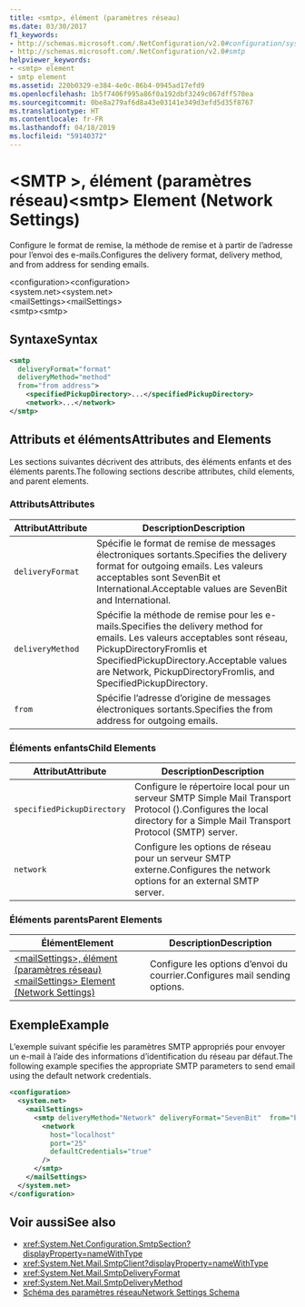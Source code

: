 ```yaml
---
title: <smtp>, élément (paramètres réseau)
ms.date: 03/30/2017
f1_keywords:
- http://schemas.microsoft.com/.NetConfiguration/v2.0#configuration/system.net/mailSettings/smtp
- http://schemas.microsoft.com/.NetConfiguration/v2.0#smtp
helpviewer_keywords:
- <smtp> element
- smtp element
ms.assetid: 220b0329-e384-4e0c-86b4-0945ad17efd9
ms.openlocfilehash: 1b5f7406f995a86f0a192dbf3249c067dff570ea
ms.sourcegitcommit: 0be8a279af6d8a43e03141e349d3efd5d35f8767
ms.translationtype: HT
ms.contentlocale: fr-FR
ms.lasthandoff: 04/18/2019
ms.locfileid: "59140372"
---
```

# <a name="smtp-element-network-settings"></a><span data-ttu-id="ecd9c-102">\<SMTP >, élément (paramètres réseau)</span><span class="sxs-lookup"><span data-stu-id="ecd9c-102">\<smtp> Element (Network Settings)</span></span>
<span data-ttu-id="ecd9c-103">Configure le format de remise, la méthode de remise et à partir de l’adresse pour l’envoi des e-mails.</span><span class="sxs-lookup"><span data-stu-id="ecd9c-103">Configures the delivery format, delivery method, and from address for sending emails.</span></span>  
  
 <span data-ttu-id="ecd9c-104">\<configuration></span><span class="sxs-lookup"><span data-stu-id="ecd9c-104">\<configuration></span></span>  
<span data-ttu-id="ecd9c-105">\<system.net></span><span class="sxs-lookup"><span data-stu-id="ecd9c-105">\<system.net></span></span>  
<span data-ttu-id="ecd9c-106">\<mailSettings></span><span class="sxs-lookup"><span data-stu-id="ecd9c-106">\<mailSettings></span></span>  
<span data-ttu-id="ecd9c-107">\<smtp></span><span class="sxs-lookup"><span data-stu-id="ecd9c-107">\<smtp></span></span>  
  
## <a name="syntax"></a><span data-ttu-id="ecd9c-108">Syntaxe</span><span class="sxs-lookup"><span data-stu-id="ecd9c-108">Syntax</span></span>  
  
```xml  
<smtp  
  deliveryFormat="format"  
  deliveryMethod="method"  
  from="from address">
    <specifiedPickupDirectory>...</specifiedPickupDirectory>  
    <network>...</network>  
</smtp>  
```  
  
## <a name="attributes-and-elements"></a><span data-ttu-id="ecd9c-109">Attributs et éléments</span><span class="sxs-lookup"><span data-stu-id="ecd9c-109">Attributes and Elements</span></span>  
 <span data-ttu-id="ecd9c-110">Les sections suivantes décrivent des attributs, des éléments enfants et des éléments parents.</span><span class="sxs-lookup"><span data-stu-id="ecd9c-110">The following sections describe attributes, child elements, and parent elements.</span></span>  
  
### <a name="attributes"></a><span data-ttu-id="ecd9c-111">Attributs</span><span class="sxs-lookup"><span data-stu-id="ecd9c-111">Attributes</span></span>  
  
|<span data-ttu-id="ecd9c-112">Attribut</span><span class="sxs-lookup"><span data-stu-id="ecd9c-112">Attribute</span></span>|<span data-ttu-id="ecd9c-113">Description</span><span class="sxs-lookup"><span data-stu-id="ecd9c-113">Description</span></span>|  
|---------------|-----------------|  
|`deliveryFormat`|<span data-ttu-id="ecd9c-114">Spécifie le format de remise de messages électroniques sortants.</span><span class="sxs-lookup"><span data-stu-id="ecd9c-114">Specifies the delivery format for outgoing emails.</span></span> <span data-ttu-id="ecd9c-115">Les valeurs acceptables sont SevenBit et International.</span><span class="sxs-lookup"><span data-stu-id="ecd9c-115">Acceptable values are SevenBit and International.</span></span>|  
|`deliveryMethod`|<span data-ttu-id="ecd9c-116">Spécifie la méthode de remise pour les e-mails.</span><span class="sxs-lookup"><span data-stu-id="ecd9c-116">Specifies the delivery method for emails.</span></span> <span data-ttu-id="ecd9c-117">Les valeurs acceptables sont réseau, PickupDirectoryFromIis et SpecifiedPickupDirectory.</span><span class="sxs-lookup"><span data-stu-id="ecd9c-117">Acceptable values are Network, PickupDirectoryFromIis, and SpecifiedPickupDirectory.</span></span>|  
|`from`|<span data-ttu-id="ecd9c-118">Spécifie l’adresse d’origine de messages électroniques sortants.</span><span class="sxs-lookup"><span data-stu-id="ecd9c-118">Specifies the from address for outgoing emails.</span></span>|  
  
### <a name="child-elements"></a><span data-ttu-id="ecd9c-119">Éléments enfants</span><span class="sxs-lookup"><span data-stu-id="ecd9c-119">Child Elements</span></span>  
  
|<span data-ttu-id="ecd9c-120">Attribut</span><span class="sxs-lookup"><span data-stu-id="ecd9c-120">Attribute</span></span>|<span data-ttu-id="ecd9c-121">Description</span><span class="sxs-lookup"><span data-stu-id="ecd9c-121">Description</span></span>|  
|---------------|-----------------|  
|`specifiedPickupDirectory`|<span data-ttu-id="ecd9c-122">Configure le répertoire local pour un serveur SMTP Simple Mail Transport Protocol ().</span><span class="sxs-lookup"><span data-stu-id="ecd9c-122">Configures the local directory for a Simple Mail Transport Protocol (SMTP) server.</span></span>|  
|`network`|<span data-ttu-id="ecd9c-123">Configure les options de réseau pour un serveur SMTP externe.</span><span class="sxs-lookup"><span data-stu-id="ecd9c-123">Configures the network options for an external SMTP server.</span></span>|  
  
### <a name="parent-elements"></a><span data-ttu-id="ecd9c-124">Éléments parents</span><span class="sxs-lookup"><span data-stu-id="ecd9c-124">Parent Elements</span></span>  
  
|<span data-ttu-id="ecd9c-125">**Élément**</span><span class="sxs-lookup"><span data-stu-id="ecd9c-125">**Element**</span></span>|<span data-ttu-id="ecd9c-126">**Description**</span><span class="sxs-lookup"><span data-stu-id="ecd9c-126">**Description**</span></span>|  
|-----------------|---------------------|  
|[<span data-ttu-id="ecd9c-127">\<mailSettings>, élément (paramètres réseau)</span><span class="sxs-lookup"><span data-stu-id="ecd9c-127">\<mailSettings> Element (Network Settings)</span></span>](../../../../../docs/framework/configure-apps/file-schema/network/mailsettings-element-network-settings.md)|<span data-ttu-id="ecd9c-128">Configure les options d’envoi du courrier.</span><span class="sxs-lookup"><span data-stu-id="ecd9c-128">Configures mail sending options.</span></span>|  
  
## <a name="example"></a><span data-ttu-id="ecd9c-129">Exemple</span><span class="sxs-lookup"><span data-stu-id="ecd9c-129">Example</span></span>  
 <span data-ttu-id="ecd9c-130">L’exemple suivant spécifie les paramètres SMTP appropriés pour envoyer un e-mail à l’aide des informations d’identification du réseau par défaut.</span><span class="sxs-lookup"><span data-stu-id="ecd9c-130">The following example specifies the appropriate SMTP parameters to send email using the default network credentials.</span></span>  
  
```xml  
<configuration>  
  <system.net>  
    <mailSettings>  
      <smtp deliveryMethod="Network" deliveryFormat="SevenBit"  from="ben@contoso.com">  
        <network  
          host="localhost"  
          port="25"  
          defaultCredentials="true"  
        />  
      </smtp>  
    </mailSettings>  
  </system.net>  
</configuration>  
```  
  
## <a name="see-also"></a><span data-ttu-id="ecd9c-131">Voir aussi</span><span class="sxs-lookup"><span data-stu-id="ecd9c-131">See also</span></span>

- <xref:System.Net.Configuration.SmtpSection?displayProperty=nameWithType>
- <xref:System.Net.Mail.SmtpClient?displayProperty=nameWithType>
- <xref:System.Net.Mail.SmtpDeliveryFormat>
- <xref:System.Net.Mail.SmtpDeliveryMethod>
- [<span data-ttu-id="ecd9c-132">Schéma des paramètres réseau</span><span class="sxs-lookup"><span data-stu-id="ecd9c-132">Network Settings Schema</span></span>](../../../../../docs/framework/configure-apps/file-schema/network/index.md)
